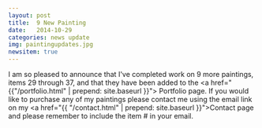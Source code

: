 ```yaml
---
layout: post
title:  9 New Painting
date:   2014-10-29
categories: news update
img: paintingupdates.jpg
newsitem: true
---
```


I am so pleased to announce that I've completed work on 9 more paintings, items 29 through 37, and that they have been added to the <a href=" {{"/portfolio.html" | prepend: site.baseurl }}"> Portfolio</a> page. If you would like to purchase any of my paintings please contact me using the email link on my <a href="{{ "/contact.html" | prepend: site.baseurl }}">Contact</a> page and please remember to include the item # in your email.
